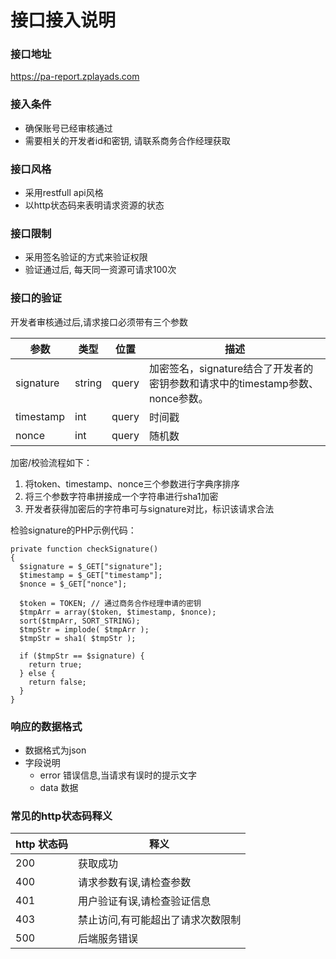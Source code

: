 ﻿# 接口接入说明

### 接口地址
https://pa-report.zplayads.com

### 接入条件
* 确保账号已经审核通过
* 需要相关的开发者id和密钥, 请联系商务合作经理获取

### 接口风格
* 采用restfull api风格
* 以http状态码来表明请求资源的状态

### 接口限制
* 采用签名验证的方式来验证权限
* 验证通过后, 每天同一资源可请求100次

### 接口的验证
开发者审核通过后,请求接口必须带有三个参数

参数 | 类型 | 位置 | 描述
---| -- | --- | --
signature | string | query | 加密签名，signature结合了开发者的密钥参数和请求中的timestamp参数、nonce参数。
timestamp | int | query | 时间戳
nonce | int | query | 随机数

加密/校验流程如下：
1. 将token、timestamp、nonce三个参数进行字典序排序
2. 将三个参数字符串拼接成一个字符串进行sha1加密
3. 开发者获得加密后的字符串可与signature对比，标识该请求合法

检验signature的PHP示例代码：
```
private function checkSignature()
{
  $signature = $_GET["signature"];
  $timestamp = $_GET["timestamp"];
  $nonce = $_GET["nonce"];	

  $token = TOKEN; // 通过商务合作经理申请的密钥
  $tmpArr = array($token, $timestamp, $nonce);
  sort($tmpArr, SORT_STRING);
  $tmpStr = implode( $tmpArr );
  $tmpStr = sha1( $tmpStr );

  if ($tmpStr == $signature) {
    return true;
  } else {
    return false;
  }
}
```

### 响应的数据格式
* 数据格式为json
* 字段说明
  * error 错误信息,当请求有误时的提示文字
  * data 数据
  
### 常见的http状态码释义

http 状态码 | 释义
---|---
200 | 获取成功
400 | 请求参数有误,请检查参数
401 | 用户验证有误,请检查验证信息
403 | 禁止访问,有可能超出了请求次数限制
500 | 后端服务错误

